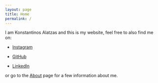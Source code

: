 ```yaml
---
layout: page
title: Home
permalink: /
---
```


I am Konstantinos Alatzas and this is my website, feel free to also find me on:

* [Instagram](https://www.instagram.com/konstantinos_alatzas)

* [GitHub](https://www.github.com/konstantinosalatzas)

* [LinkedIn](https://www.linkedin.com/in/konstantinos-alatzas)

or go to the [About](https://konstantinosalatzas.github.io/about/) page for a few information about me.
